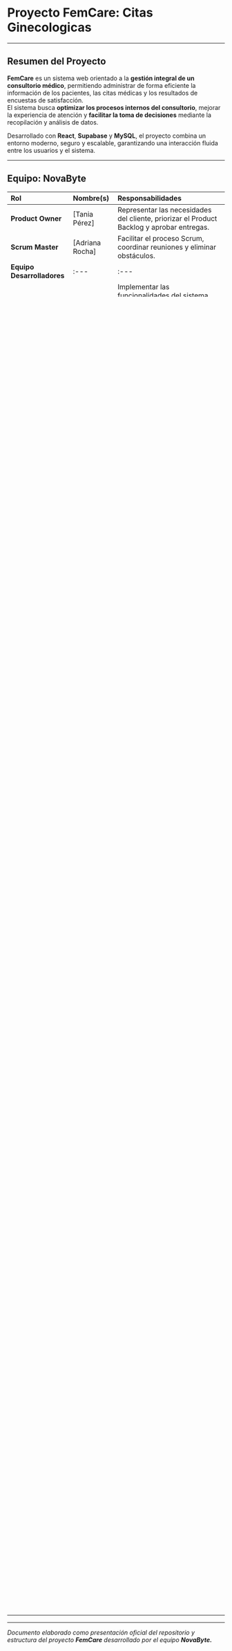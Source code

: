 #  Proyecto **FemCare**: Citas Ginecologicas

---

##  Resumen del Proyecto

**FemCare** es un sistema web orientado a la **gestión integral de un consultorio médico**, permitiendo administrar de forma eficiente la información de los pacientes, las citas médicas y los resultados de encuestas de satisfacción.  
El sistema busca **optimizar los procesos internos del consultorio**, mejorar la experiencia de atención y **facilitar la toma de decisiones** mediante la recopilación y análisis de datos.

Desarrollado con **React**, **Supabase** y **MySQL**, el proyecto combina un entorno moderno, seguro y escalable, garantizando una interacción fluida entre los usuarios y el sistema.

---

##  Equipo: **NovaByte**

| Rol | Nombre(s) | Responsabilidades |
| :--- | :--- | :--- |
| **Product Owner** | [Tania Pérez] | Representar las necesidades del cliente, priorizar el Product Backlog y aprobar entregas. |
| **Scrum Master** | [Adriana Rocha] | Facilitar el proceso Scrum, coordinar reuniones y eliminar obstáculos. |
| **Equipo Desarrolladores** | :--- | :--- |
| **Desarrollador** | [Dilan Mamani] | Implementar las funcionalidades del sistema, integrar módulos y asegurar el cumplimiento de los requerimientos. |
| **Diseñador UI/UX** | [Ivonne Colque] | Diseñar la interfaz del sistema enfocándose en la experiencia del usuario, crear prototipos y wireframes, definir la identidad visual del proyecto y colaborar con los desarrolladores para garantizar una experiencia coherente e intuitiva. |
| **DevOps** | [Adriana Rocha] | Configurar y mantener la infraestructura del proyecto, automatizar despliegues, supervisar entornos de desarrollo y producción, y garantizar la disponibilidad y seguridad del sistema. |
|**Arquitecto de Software** | [Ignacio Retamozo] | Diseñar la estructura general del sistema, definir la arquitectura de software, coordinar la integración entre módulos y asegurar la escalabilidad y mantenibilidad del proyecto. |
| **Analista de Calidad (QA)** | [Tania Pérez] | Diseñar y ejecutar casos de prueba, validar la funcionalidad y usabilidad del sistema, identificar errores y garantizar que el producto cumpla con los estándares de calidad. |

---

##  Proyecto

El proyecto **FemCare** tiene como objetivo **digitalizar la gestión médica** de un consultorio, integrando la administración de **citas, pacientes y encuestas de satisfacción** en una única plataforma accesible desde la web.

---

##  Acuerdos de Trabajo en Equipo

### 1. Comunicación y Colaboración
Los miembros del equipo deben mantener una **comunicación clara, respetuosa y constante**, utilizando los canales acordados.  
Se promueve la **colaboración activa**, el **apoyo mutuo** y la disposición para resolver conflictos de manera constructiva.

### 2. Gestión del Código
Todo el código se gestiona a través del **repositorio oficial en GitHub**, siguiendo buenas prácticas de control de versiones:
- Commits descriptivos.
- Ramas organizadas.
- Revisiones de código antes de hacer merge.

### 3. Responsabilidad y Organización
Cada integrante es responsable de **cumplir con sus tareas dentro de los plazos establecidos**, ser puntual en reuniones y mantener una organización que facilite la gestión del proyecto.

---

##  Reglas y Sanciones

| Tipo de Falta | Descripción | Consecuencia |
| :--- | :--- | :--- |
| **Leve** | Retrasos ocasionales o entregas tardías justificadas. | Llamado de atención y registro en acta. |
| **Moderada** | Incumplimiento reiterado o falta de comunicación. | Advertencia formal, reasignación de tareas y seguimiento. |
| **Grave** | Actitudes irrespetuosas, manipulación indebida del código o abandono del proyecto. | Expulsión del equipo y reporte correspondiente. |

---

##  Herramientas de Comunicación

La comunicación del equipo se gestionará mediante los siguientes canales:

-  **Trello** → Organización y seguimiento de tareas.  
-  **Slack / WhatsApp** → Coordinación inmediata y comunicación diaria.  
-  **Discord** → Reuniones remotas durante los sprints.

Este esquema permite mantener **canales formales de decisión** y otros más **ágiles para resolver dudas o urgencias.**

---

##  Herramientas de Seguimiento del Proyecto

Se empleará **Trello** como herramienta principal de seguimiento, utilizando tableros por sprint con las columnas:

- **To Do** → Tareas pendientes.  
- **In Progress** → Tareas en desarrollo.  
- **Done** → Tareas completadas.

Esto permite una **visualización clara del progreso del equipo** y facilita la gestión ágil.

---

##  Herramientas de Desarrollo y Gestor de Base de Datos

###  Herramientas de Desarrollo

El sistema fue desarrollado utilizando **tecnologías modernas** que garantizan rendimiento, seguridad y escalabilidad:

| Categoría | Herramienta | Descripción |
| :--- | :--- | :--- |
| **Frontend** | React | Creación de interfaces de usuario dinámicas e intuitivas. |
| **Backend y Servicios** | Supabase | Manejo de autenticación, almacenamiento, API REST y lógica del servidor. |
| **Control de Versiones** | Git & GitHub | Colaboración, control de cambios y despliegue continuo. |

---

###  Gestor de Base de Datos

El proyecto utiliza **MySQL** como **gestor de base de datos relacional**, encargado de almacenar la información médica de los pacientes, citas y encuestas.  
Su integración con **Supabase** permite una **comunicación segura y controlada** entre la aplicación web y los datos, asegurando la **integridad y consistencia de la información**.

---

##  Arquitectura del Sistema

El sistema sigue una **arquitectura Cliente–Servidor** basada en **componentes modulares**, lo que facilita su mantenimiento y escalabilidad.

| Componente | Tecnología | Descripción |
| :--- | :--- | :--- |
| **Frontend** | React | Interfaz de usuario dinámica e intuitiva. |
| **Backend / API** | Supabase | Manejo de autenticación, almacenamiento y lógica de negocio. |
| **Base de Datos** | MySQL | Gestión de la información médica y encuestas. |
| **Hosting** | Vercel / Supabase Hosting | Despliegue del sistema y sus servicios. |

---

   *Documento elaborado como presentación oficial del repositorio y estructura del proyecto **FemCare** desarrollado por el equipo **NovaByte.***
